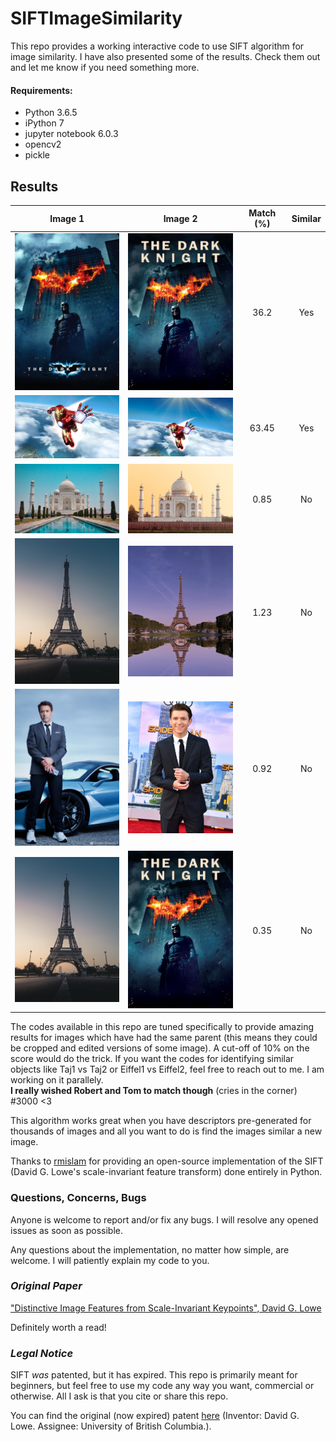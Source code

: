 # SIFTImageSimilarity
This repo provides a working interactive code to use SIFT algorithm for image similarity. I have also presented some of the results. Check them out and let me know if you need something more.

#### Requirements:
- Python 3.6.5
- iPython 7
- jupyter notebook 6.0.3
- opencv2
- pickle

## Results
|Image 1|Image 2|Match (%)|Similar|
|:-:|:-:|:-:|:-:|
|<img src="./darkknight1.jpeg" alt="drawing" width="200"/>|<img src="./darkknight2.jpeg" alt="drawing" width="200"/>|36.2|Yes|
|<img src="./ironman1.jpeg" alt="drawing" width="200"/>|<img src="./ironman2.jpeg" alt="drawing" width="200"/>|63.45|Yes|
|<img src="./taj1.jpeg" alt="drawing" width="200"/>|<img src="./taj2.jpeg" alt="drawing" width="200"/>|0.85|No|
|<img src="./eiffel1.jpeg" alt="drawing" width="200"/>|<img src="./eiffel2.jpeg" alt="drawing" width="200"/>|1.23|No|
|<img src="./robert1.jpeg" alt="drawing" width="200"/>|<img src="./tom1.jpeg" alt="drawing" width="200"/>|0.92|No|
|<img src="./eiffel1.jpeg" alt="drawing" width="200"/>|<img src="./darkknight2.jpeg" alt="drawing" width="200"/>|0.35|No|

The codes available in this repo are tuned specifically to provide amazing results for images which have had the same parent (this means they could be cropped and edited versions of some image). A cut-off of 10% on the score would do the trick.
If you want the codes for identifying similar objects like Taj1 vs Taj2 or Eiffel1 vs Eiffel2, feel free to reach out to me. I am working on it parallely.<br>
**I really wished Robert and Tom to match though** (cries in the corner) #3000 <3

This algorithm works great when you have descriptors pre-generated for thousands of images and all you want to do is find the images similar a new image.

Thanks to [rmislam](https://github.com/rmislam/PythonSIFT/blob/master/pysift.py) for providing an open-source implementation of the SIFT (David G. Lowe's scale-invariant feature transform) done entirely in Python.

### Questions, Concerns, Bugs

Anyone is welcome to report and/or fix any bugs. I will resolve any opened issues as soon as possible.

Any questions about the implementation, no matter how simple, are welcome. I will patiently explain my code to you.

### *Original Paper*

["Distinctive Image Features from Scale-Invariant Keypoints", David G. Lowe](https://www.cs.ubc.ca/~lowe/papers/ijcv04.pdf)

Definitely worth a read!

### *Legal Notice*

SIFT *was* patented, but it has expired.
This repo is primarily meant for beginners, but feel free to use my code any way you want, commercial or otherwise. All I ask is that you cite or share this repo.

You can find the original (now expired) patent [here](https://patents.google.com/patent/US6711293B1/en) (Inventor: David G. Lowe. Assignee: University of British Columbia.).

